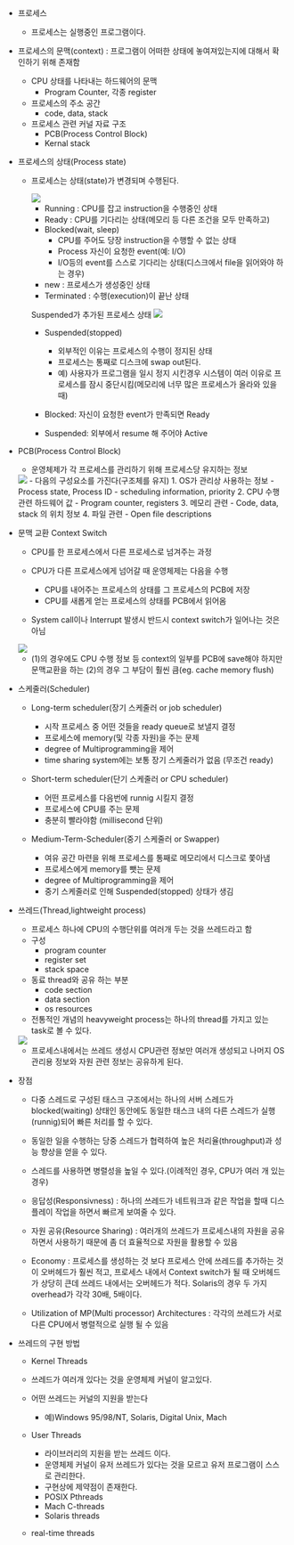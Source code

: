 - 프로세스
  - 프로세스는 실행중인 프로그램이다.
  
- 프로세스의 문맥(context) : 프로그램이 어떠한 상태에 놓여져있는지에 대해서 확인하기 위해 존재함
  - CPU 상태를 나타내는 하드웨어의 문맥
    - Program Counter, 각종 register
  - 프로세스의 주소 공간
    - code, data, stack
  - 프로세스 관련 커널 자료 구조
    - PCB(Process Control Block)
    - Kernal stack
  
- 프로세스의 상태(Process state)
  - 프로세스는 상태(state)가 변경되며 수행된다.
   
    <img src = "./img1.jpg">

    - Running : CPU를 잡고 instruction을 수행중인 상태
    - Ready : CPU를 기다리는 상태(메모리 등 다른 조건을 모두 만족하고)
    - Blocked(wait, sleep) 
      - CPU를 주어도 당장 instruction을 수행할 수 없는 상태
      - Process 자신이 요청한 event(예: I/O)
      - I/O등의 event를 스스로 기다리는 상태(디스크에서 file을 읽어와야 하는 경우)
    - new : 프로세스가 생성중인 상태
    - Terminated : 수행(execution)이 끝난 상태


    Suspended가 추가된 프로세스 상태
    <img src = "./img4.png">

    - Suspended(stopped)
      - 외부적인 이유는 프로세스의 수행이 정지된 상태
      - 프로세스는 통째로 디스크에 swap out된다.
      - 예) 사용자가 프로그램을 일시 정지 시킨경우 시스템이 여러 이유로 프로세스를 잠시 중단시킴(메모리에 너무 많은 프로세스가 올라와 있을때)

    - Blocked: 자신이 요청한 event가 만족되면 Ready
    - Suspended: 외부에서 resume 해 주어야 Active

- PCB(Process Control Block)
  -  운영체제가 각 프로세스를 관리하기 위해 프로세스당 유지하는 정보
    <img src = "./img2.jpg">
  -  다음의 구성요소를 가진다(구조체를 유지)
    1. OS가 관리상 사용하는 정보
         - Process state, Process ID
         - scheduling information, priority
    2. CPU 수행 관련 하드웨어 값
       - Program counter, registers
    3. 메모리 관련
       - Code, data, stack 의 위치 정보
    4. 파일 관련
       - Open file descriptions 

- 문맥 교환 Context Switch
  - CPU를 한 프로세스에서 다른 프로세스로 넘겨주는 과정
  - CPU가 다른 프로세스에게 넘어갈 때 운영체제는 다음을 수행
    - CPU를 내어주는 프로세스의 상태를 그 프로세스의 PCB에 저장
    - CPU를 새롭게 얻는 프로세스의 상태를 PCB에서 읽어옴

  - System call이나 Interrupt 발생시 반드시 context switch가 일어나는 것은 아님
  <img src = "./img3.jpg">

  - (1)의 경우에도 CPU 수행 정보 등 context의 일부를 PCB에 save해야 하지만 문맥교환을 하는 (2)의 경우 그 부담이 훨씬 큼(eg. cache memory flush)

- 스케줄러(Scheduler)
  - Long-term scheduler(장기 스케줄러 or job scheduler)
    - 시작 프로세스 중 어떤 것들을 ready queue로 보낼지 결정
    - 프로세스에 memory(및 각종 자원)을 주는 문제
    - degree of Multiprogramming을 제어
    - time sharing system에는 보통 장기 스케줄러가 없음 (무조건 ready)

  - Short-term scheduler(단기 스케줄러 or CPU scheduler)
    - 어떤 프로세스를 다음번에 runnig 시킬지 결정
    - 프로세스에 CPU를 주는 문제
    - 충분히 빨라야함 (millisecond 단위)

  - Medium-Term-Scheduler(중기 스케줄러 or Swapper)
    - 여유 공간 마련을 위해 프로세스를 통째로 메모리에서 디스크로 쫓아냄
    - 프로세스에게 memory를 뺏는 문제
    - degree of Multiprogramming을 제어
    - 중기 스케줄러로 인해 Suspended(stopped) 상태가 생김

- 쓰레드(Thread,lightweight process)
  - 프로세스 하나에 CPU의 수행단위를 여러개 두는 것을 쓰레드라고 함
  - 구성 
    - program counter
    - register set
    - stack space
  - 동료 thread와 공유 하는 부분
    - code section
    - data section
    - os resources
  - 전통적인 개념의 heavyweight process는 하나의 thread를 가지고 있는 task로 볼 수 있다.

  <img src="./img5.png">

  - 프로세스내에서는 쓰레드 생성시 CPU관련 정보만 여러개 생성되고 나머지 OS관리용 정보와 자원 관련 정보는 공유하게 된다.

  
- 장점
  - 다중 스레드로 구성된 태스크 구조에서는 하나의 서버 스레드가 blocked(waiting) 상태인 동안에도 동일한 태스크 내의 다른 스레드가 실행(runnig)되어 빠른 처리를 할 수 있다.
  - 동일한 일을 수행하는 당중 스레드가 협력하여 높은 처리율(throughput)과 성능 향상을 얻을 수 있다.
  - 스레드를 사용하면 병렬성을 높일 수 있다.(이례적인 경우, CPU가 여러 개 있는 경우)

  - 응답성(Responsivness) : 하나의 쓰레드가 네트워크과 같은 작업을 할때 디스플레이 작업을 하면서 빠르게 보여줄 수 있다.
  - 자원 공유(Resource Sharing) : 여러개의 쓰레드가 프로세스내의 자원을 공유하면서 사용하기 때문에 좀 더 효율적으로 자원을 활용할 수 있음
  - Economy : 프로세스를 생성하는 것 보다 프로세스 안에 쓰레드를 추가하는 것이 오버헤드가 훨씬 적고, 프로세스 내에서 Context switch가 될 때 오버헤드가 상당히 큰데 쓰레드 내에서는 오버헤드가 적다. Solaris의 경우 두 가지 overhead가 각각 30배, 5배이다.
  - Utilization of MP(Multi processor) Architectures : 각각의 쓰레드가 서로 다른 CPU에서 병렬적으로 실행 될 수 있음

- 쓰레드의 구현 방법
    - Kernel Threads
    - 쓰레드가 여러개 있다는 것을 운영체제 커널이 알고있다.
    - 어떤 쓰레드는 커널의 지원을 받는다 
      - 예)Windows 95/98/NT, Solaris, Digital Unix, Mach

  - User Threads
    - 라이브러리의 지원을 받는 쓰레드 이다. 
    - 운영체제 커널이 유저 쓰레드가 있다는 것을 모르고 유저 프로그램이 스스로 관리한다.
    - 구현상에 제약점이 존재한다.
    - POSIX Pthreads
    - Mach C-threads
    - Solaris threads

  - real-time threads
  

  